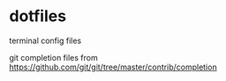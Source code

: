 # dotfiles
terminal config files

git completion files from https://github.com/git/git/tree/master/contrib/completion
